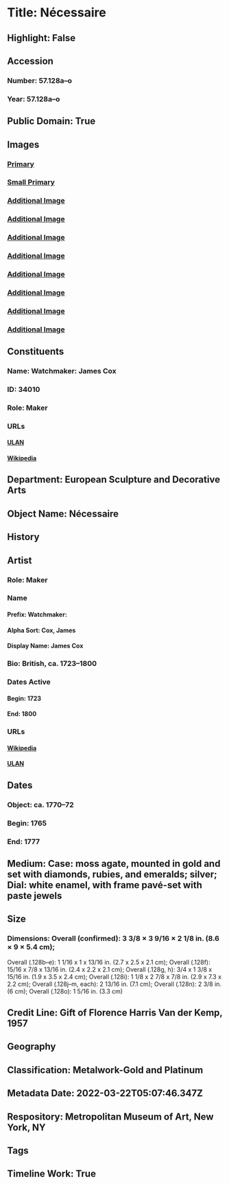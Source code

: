 # Title: Nécessaire
## Highlight: False
## Accession
### Number: 57.128a–o
### Year: 57.128a–o
## Public Domain: True
## Images
### [Primary](https://images.metmuseum.org/CRDImages/es/original/DP-13913-018.jpg)
### [Small Primary](https://images.metmuseum.org/CRDImages/es/web-large/DP-13913-018.jpg)
### [Additional Image](https://images.metmuseum.org/CRDImages/es/original/DP232024.jpg)
### [Additional Image](https://images.metmuseum.org/CRDImages/es/original/DP232023.jpg)
### [Additional Image](https://images.metmuseum.org/CRDImages/es/original/DP232019.jpg)
### [Additional Image](https://images.metmuseum.org/CRDImages/es/original/DP232020.jpg)
### [Additional Image](https://images.metmuseum.org/CRDImages/es/original/DP232021.jpg)
### [Additional Image](https://images.metmuseum.org/CRDImages/es/original/DP232025.jpg)
### [Additional Image](https://images.metmuseum.org/CRDImages/es/original/DP232018.jpg)
### [Additional Image](https://images.metmuseum.org/CRDImages/es/original/DP232022.jpg)
## Constituents
### Name: Watchmaker: James Cox
### ID: 34010
### Role: Maker
### URLs
#### [ULAN](http://vocab.getty.edu/page/ulan/500046254)
#### [Wikipedia](https://www.wikidata.org/wiki/Q525447)
## Department: European Sculpture and Decorative Arts
## Object Name: Nécessaire
## History
## Artist
### Role: Maker
### Name
#### Prefix: Watchmaker:
#### Alpha Sort: Cox, James
#### Display Name: James Cox
### Bio: British, ca. 1723–1800
### Dates Active
#### Begin: 1723
#### End: 1800
### URLs
#### [Wikipedia](https://www.wikidata.org/wiki/Q525447)
#### [ULAN](http://vocab.getty.edu/page/ulan/500046254)
## Dates
### Object: ca. 1770–72
### Begin: 1765
### End: 1777
## Medium: Case: moss agate, mounted in gold and set with diamonds, rubies, and emeralds; silver; Dial: white enamel, with frame pavé-set with paste jewels
## Size
### Dimensions: Overall (confirmed): 3 3/8 × 3 9/16 × 2 1/8 in. (8.6 × 9 × 5.4 cm);
Overall (.128b–e): 1 1/16 x 1 x 13/16 in. (2.7 x 2.5 x 2.1 cm);
Overall (.128f): 15/16 x 7/8 x 13/16 in. (2.4 x 2.2 x 2.1 cm);
Overall (.128g, h): 3/4 x 1 3/8 x 15/16 in. (1.9 x 3.5 x 2.4 cm);
Overall (.128i): 1 1/8 x 2 7/8 x 7/8 in. (2.9 x 7.3 x 2.2 cm);
Overall (.128j–m, each): 2 13/16 in. (7.1 cm);
Overall (.128n): 2 3/8 in. (6 cm);
Overall (.128o): 1 5/16 in. (3.3 cm)
## Credit Line: Gift of Florence Harris Van der Kemp, 1957
## Geography
## Classification: Metalwork-Gold and Platinum
## Metadata Date: 2022-03-22T05:07:46.347Z
## Respository: Metropolitan Museum of Art, New York, NY
## Tags
## Timeline Work: True
